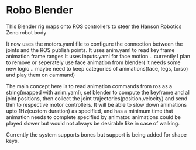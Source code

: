 Robo Blender
============

This Blender rig maps onto ROS controllers to steer the Hanson Robotics Zeno robot body

It now uses the motors.yaml file to configure the connection between the joints and the ROS publish points.
It uses anim.yaml to read key frame animation frame ranges
It uses inputs.yaml for face motion .. currently I plan to remove or seperately use face animation from blender( it needs some new logic .. maybe need to keep categories of animations(face, legs, torso) and play them on cammand)

The main concept here is to read animation commands from ros as a string(mapped with anim.yaml), set blender to compute the keyframe and all joint positions, then collect the joint trajectories(position,velocity) and send thm to respective motor controllers. It will be able to slow down animations upto 1Hz(custom duration) as specified, and has a minimum time that animation needs to complete specified by animator. animations could be played slower but would not always be desirable like in case of walking.

Currently the system supports bones but support is being added for shape keys.
